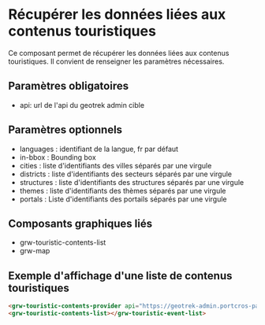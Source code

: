 # Récupérer les données liées aux contenus touristiques

Ce composant permet de récupérer les données liées aux contenus touristiques. Il convient de renseigner les paramètres nécessaires.

## Paramètres obligatoires

- api: url de l'api du geotrek admin cible

## Paramètres optionnels

- languages : identifiant de la langue, fr par défaut
- in-bbox : Bounding box
- cities : liste d'identifiants des villes séparés par une virgule
- districts : liste d'identifiants des secteurs séparés par une virgule
- structures : liste d'identifiants des structures séparés par une virgule
- themes : liste d'identifiants des thèmes séparés par une virgule
- portals : Liste d'identifiants des portails séparés par une virgule

## Composants graphiques liés

- grw-touristic-contents-list
- grw-map

## Exemple d'affichage d'une liste de contenus touristiques

```html
<grw-touristic-contents-provider api="https://geotrek-admin.portcros-parcnational.fr/api/v2/" themes="1,2"></grw-touristic-contents-provider>
<grw-touristic-contents-list></grw-touristic-event-list>
```
